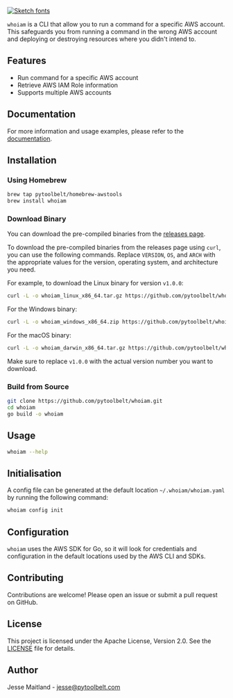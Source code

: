 [![Sketch fonts](https://see.fontimg.com/api/rf5/1jX4/ZjY1MjIzYzUxMTQ2NGUwNDllOWNjMjRhOGRkMjQzNTcudHRm/d2hvaWFt/sketchy.png?r=fs&h=186&w=2000&fg=A91DD7&bg=FFFFFF&tb=1&s=93)](https://www.fontspace.com/category/sketch)

`whoiam` is a CLI that allow you to run a command for a specific AWS account. This safeguards you from running a command in the wrong AWS account
and deploying or destroying resources where you didn't intend to.

## Features

- Run command for a specific AWS account
- Retrieve AWS IAM Role information
- Supports multiple AWS accounts

## Documentation
For more information and usage examples, please refer to the [documentation](https://pytoolbelt.github.io/whoiam/).

## Installation

### Using Homebrew

```sh
brew tap pytoolbelt/homebrew-awstools
brew install whoiam
```

### Download Binary

You can download the pre-compiled binaries from the [releases page](https://github.com/pytoolbelt/whoiam/releases).

To download the pre-compiled binaries from the releases page using `curl`, you can use the following commands. Replace `VERSION`, `OS`, and `ARCH` with the appropriate values for the version, operating system, and architecture you need.

For example, to download the Linux binary for version `v1.0.0`:

```sh
curl -L -o whoiam_linux_x86_64.tar.gz https://github.com/pytoolbelt/whoiam/releases/download/v1.0.0/whoiam_Linux_x86_64.tar.gz
```

For the Windows binary:

```sh
curl -L -o whoiam_windows_x86_64.zip https://github.com/pytoolbelt/whoiam/releases/download/v1.0.0/whoiam_Windows_x86_64.zip
```

For the macOS binary:

```sh
curl -L -o whoiam_darwin_x86_64.tar.gz https://github.com/pytoolbelt/whoiam/releases/download/v1.0.0/whoiam_Darwin_x86_64.tar.gz
```

Make sure to replace `v1.0.0` with the actual version number you want to download.

### Build from Source

```sh
git clone https://github.com/pytoolbelt/whoiam.git
cd whoiam
go build -o whoiam
```

## Usage

```sh
whoiam --help
```

## Initialisation
A config file can be generated at the default location `~/.whoiam/whoiam.yaml` by running the following command:

```sh
whoiam config init
```

## Configuration

`whoiam` uses the AWS SDK for Go, so it will look for credentials and configuration in the default locations used by the AWS CLI and SDKs.

## Contributing

Contributions are welcome! Please open an issue or submit a pull request on GitHub.

## License

This project is licensed under the Apache License, Version 2.0. See the [LICENSE](LICENSE) file for details.

## Author

Jesse Maitland - [jesse@pytoolbelt.com](mailto:jesse@pytoolbelt.com)
```
